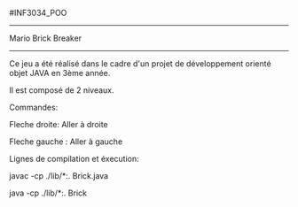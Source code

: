 #INF3034_POO

*********************************************************************************************************
Mario Brick Breaker
*********************************************************************************************************

Ce jeu a été réalisé dans le cadre d'un projet de développement orienté objet JAVA en 3ème année. 

Il est composé de 2 niveaux.

Commandes:
 

Fleche droite: Aller à droite

Fleche gauche : Aller à gauche	


Lignes de compilation et éxecution:

javac -cp ./lib/*:. Brick.java

java -cp ./lib/*:. Brick
